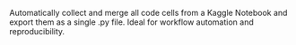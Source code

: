 Automatically collect and merge all code cells from a Kaggle Notebook and export them as a single .py file. Ideal for workflow automation and reproducibility.
